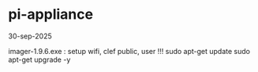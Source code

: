 # pi-appliance


30-sep-2025

imager-1.9.6.exe : setup wifi, clef public, user !!!
sudo apt-get update
sudo apt-get upgrade -y
